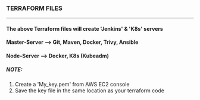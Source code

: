 ### TERRAFORM FILES
---
#### The above Terraform files will create 'Jenkins' & 'K8s' servers
#### Master-Server --> Git, Maven, Docker, Trivy, Ansible
#### Node-Server --> Docker, K8s (Kubeadm)

##### *NOTE*:
1. Create a 'My_key.pem' from AWS EC2 console 
2. Save the key file in the same location as your terraform code
